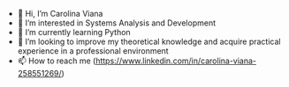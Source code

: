 - 👋 Hi, I’m Carolina Viana
- 👀 I’m interested in Systems Analysis and Development 
- 🌱 I’m currently learning Python
- 💞️ I’m looking to improve my theoretical knowledge and acquire practical experience in a professional environment
- 📫 How to reach me (https://www.linkedin.com/in/carolina-viana-258551269/)

<!---
vianaxx/vianaxx is a ✨ special ✨ repository because its `README.md` (this file) appears on your GitHub profile.
You can click the Preview link to take a look at your changes.
--->
